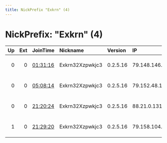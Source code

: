 ```yaml
---
title: NickPrefix "Exkrn" (4)
---
```


# NickPrefix: "Exkrn" (4)

|   Up |   Ext | JoinTime                                                                                   | Nickname        | Version   | IP            | AS                   | CC   |   ORp |   Dirp | OS    | Contact   |   eFamMembers |
|-----:|------:|:-------------------------------------------------------------------------------------------|:----------------|:----------|:--------------|:---------------------|:-----|------:|-------:|:------|:----------|--------------:|
|    0 |     0 | [01:31:16](https://atlas.torproject.org/#details/B41D13710EA65971C0B00ABFA028DE21FFA6302C) | Exkrn32Xzpwkjc3 | 0.2.5.16  | 79.148.146.39 | Telefonica De Espana | es   |  8888 |   8889 | Linux | None      |             1 |
|    0 |     0 | [05:08:14](https://atlas.torproject.org/#details/90095207C2100281D047706CB76B6698174D350A) | Exkrn32Xzpwkjc3 | 0.2.5.16  | 79.152.48.141 | Telefonica De Espana | es   |  8888 |   8889 | Linux | None      |             1 |
|    0 |     0 | [21:20:24](https://atlas.torproject.org/#details/AD82F37BAC51343FAC71EFF5EEB557463469F4C5) | Exkrn32Xzpwkjc3 | 0.2.5.16  | 88.21.0.131   | Telefonica De Espana | es   |  8888 |   8889 | Linux | None      |             1 |
|    1 |     0 | [21:29:20](https://atlas.torproject.org/#details/3FF1E99032382D4FFBF095FB76F7C83D9C6286E8) | Exkrn32Xzpwkjc3 | 0.2.5.16  | 79.158.104.96 | Telefonica De Espana | es   |  8888 |   8889 | Linux | None      |             1 |

